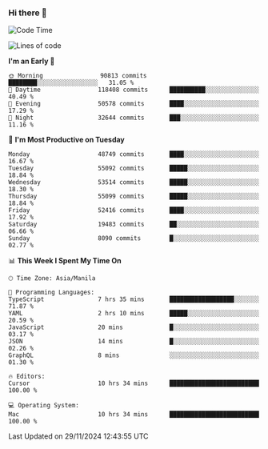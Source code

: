 ### Hi there 👋

<!--START_SECTION:waka-->
![Code Time](http://img.shields.io/badge/Code%20Time-5%2C720%20hrs%2041%20mins-blue)

![Lines of code](https://img.shields.io/badge/From%20Hello%20World%20I%27ve%20Written-115.2%20million%20lines%20of%20code-blue)

**I'm an Early 🐤** 

```text
🌞 Morning                90813 commits       ████████░░░░░░░░░░░░░░░░░   31.05 % 
🌆 Daytime                118408 commits      ██████████░░░░░░░░░░░░░░░   40.49 % 
🌃 Evening                50578 commits       ████░░░░░░░░░░░░░░░░░░░░░   17.29 % 
🌙 Night                  32644 commits       ███░░░░░░░░░░░░░░░░░░░░░░   11.16 % 
```
📅 **I'm Most Productive on Tuesday** 

```text
Monday                   48749 commits       ████░░░░░░░░░░░░░░░░░░░░░   16.67 % 
Tuesday                  55092 commits       █████░░░░░░░░░░░░░░░░░░░░   18.84 % 
Wednesday                53514 commits       █████░░░░░░░░░░░░░░░░░░░░   18.30 % 
Thursday                 55099 commits       █████░░░░░░░░░░░░░░░░░░░░   18.84 % 
Friday                   52416 commits       ████░░░░░░░░░░░░░░░░░░░░░   17.92 % 
Saturday                 19483 commits       ██░░░░░░░░░░░░░░░░░░░░░░░   06.66 % 
Sunday                   8090 commits        █░░░░░░░░░░░░░░░░░░░░░░░░   02.77 % 
```


📊 **This Week I Spent My Time On** 

```text
🕑︎ Time Zone: Asia/Manila

💬 Programming Languages: 
TypeScript               7 hrs 35 mins       ██████████████████░░░░░░░   71.87 % 
YAML                     2 hrs 10 mins       █████░░░░░░░░░░░░░░░░░░░░   20.59 % 
JavaScript               20 mins             █░░░░░░░░░░░░░░░░░░░░░░░░   03.17 % 
JSON                     14 mins             █░░░░░░░░░░░░░░░░░░░░░░░░   02.26 % 
GraphQL                  8 mins              ░░░░░░░░░░░░░░░░░░░░░░░░░   01.30 % 

🔥 Editors: 
Cursor                   10 hrs 34 mins      █████████████████████████   100.00 % 

💻 Operating System: 
Mac                      10 hrs 34 mins      █████████████████████████   100.00 % 
```


 Last Updated on 29/11/2024 12:43:55 UTC
<!--END_SECTION:waka-->


<!--
**rad182/rad182** is a ✨ _special_ ✨ repository because its `README.md` (this file) appears on your GitHub profile.

Here are some ideas to get you started:

- 🔭 I’m currently working on ...
- 🌱 I’m currently learning ...
- 👯 I’m looking to collaborate on ...
- 🤔 I’m looking for help with ...
- 💬 Ask me about ...
- 📫 How to reach me: ...
- 😄 Pronouns: ...
- ⚡ Fun fact: ...
-->
